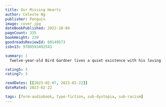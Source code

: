```yaml
---
title: Our Missing Hearts
author: Celeste Ng
publisher: Penguin
image: cover.jpg
dateBookPublished: 2022-10-04
pageCount: 335
bookHeight: 220
goodreadsReviewId: 60149573
isbn13: 9780593492543

summary: |
  Twelve-year-old Bird Gardner lives a quiet existence with his loving but broken father, a former linguist who now shelves books in a university library. Bird knows to not ask too many questions, stand out too much, or stray too far. For a decade, their lives have been governed by laws written to preserve “American culture” in the wake of years of economic instability and violence. To keep the peace and restore prosperity, the authorities are now allowed to relocate children of dissidents, especially those of Asian origin, and libraries have been forced to remove books seen as unpatriotic—including the work of Bird’s mother, Margaret, a Chinese American poet who left the family when he was nine years old.

rating5: 3
rating7: 3

readDates: [[2023-02-07, 2023-02-22]]
dateRated: 2023-02-22

tags: [form-audiobook, type-fiction, sub-dystopia, sub-racism]
---
```

